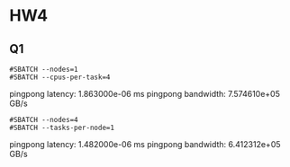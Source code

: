 # HW4

## Q1

```batch
#SBATCH --nodes=1
#SBATCH --cpus-per-task=4
```

pingpong latency: 1.863000e-06 ms
pingpong bandwidth: 7.574610e+05 GB/s

```batch
#SBATCH --nodes=4
#SBATCH --tasks-per-node=1
```

pingpong latency: 1.482000e-06 ms
pingpong bandwidth: 6.412312e+05 GB/s